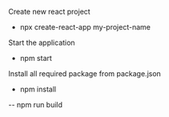 Create new react project
- npx create-react-app my-project-name

Start the application
- npm start

Install all required package from package.json
- npm install

--
npm run build

